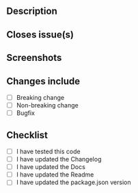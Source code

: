 ## Description

## Closes issue(s)

## Screenshots

## Changes include
- [ ] Breaking change
- [ ] Non-breaking change
- [ ] Bugfix

## Checklist
- [ ] I have tested this code
- [ ] I have updated the Changelog
- [ ] I have updated the Docs
- [ ] I have updated the Readme
- [ ] I have updated the package.json version